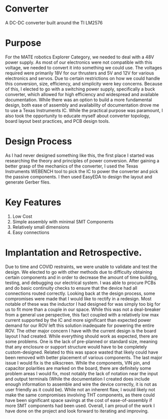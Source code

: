 # Converter
A DC-DC converter built around the TI LM2576
# Purpose
For the MATE robotics Explorer Category, we needed to deal with a 48V power supply.  As most of our electronics were not compatible with this voltage, we needed to convert it into something we could use.  The voltages required were primarily 18V for our thrusters and 5V and 12V for various electronics and servos.  Due to certain restrictions on how we could handle this conversion, size, efficiency, and simplicity were key concerns.  Because of this, I elected to go with a switching power supply, specifically a buck converter, which allowed for high efficiency and widespread and available documentation.  While there was an option to build a more fundamental design, both ease of assembly and availability of documentation drove me to use a Texas Instruments IC.  While the practical purpose was paramount, I also took the opportunity to educate myself about converter topology, board layout best practices, and PCB design tools. 
# Design Process
As I had never designed something like this, the first place I started was researching the theory and principles of power conversion.  After gaining a better grasp of the mechanics of the converter, I used the Texas Instruments WEBENCH tool to pick the IC to power the converter and pick the passive components.  I then used EasyEDA to design the layout and generate Gerber files.
# Key Features
1. Low Cost
2. Simple assembly with minimal SMT Components
3. Relatively small dimensions
4. Easy connections
# Implantation and Retrospective.
Due to time and COVID restraints, we were unable to validate and test the design.  We elected to go with other methods due to difficulty obtaining certain components and in order to decrease the amount of time building, testing, and debugging our electrical system.  I was able to procure PCBs and do basic continuity checks to ensure that the device had all connections routed correctly. Looking back at the design process, some compromises were made that I would like to rectify in a redesign.  Most notable of these was the inductor I had designed for was simply too big for us to fit more than a couple in our space.  While this was not a deal-breaker from a general use perspective, this fact coupled with a relatively low max current supported by the IC and more significant than expected power demand for our ROV left this solution inadequate for powering the entire ROV.  The other major concern I have with the current design is the board layout I had created.  While everything should work as expected, there are some problems.  One is the lack of pre-planned or standard size, meaning that any enclosure or support structure would have to be completely custom-designed.  Related to this was space wasted that likely could have been removed with better placement of various components.  The last major issue I would fix is the silkscreen.  While the components, VIN pin, and capacitor polarities are marked on the board, there are definitely some problem areas I would fix, most notably the lack of notation near the input and output terminals (While the documentation I created does include enough information to assemble and wire the device correctly, it is not as user friendly as it could be).  While not an inherent flaw, I would likely not make the same compromises involving THT components, as there could have been significant space savings at the cost of ease-of-assembly if more SMT components had been used. Overall, I am proud of the work I have done on the project and look forward to iterating and improving.

